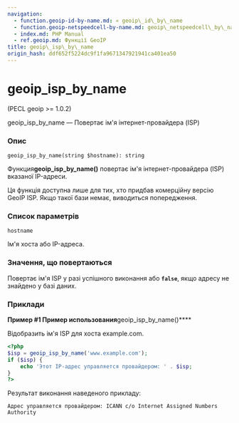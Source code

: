 ```yaml
---
navigation:
  - function.geoip-id-by-name.md: « geoip\_id\_by\_name
  - function.geoip-netspeedcell-by-name.md: geoip\_netspeedcell\_by\_name »
  - index.md: PHP Manual
  - ref.geoip.md: Функції GeoIP
title: geoip\_isp\_by\_name
origin_hash: ddf652f5224dc9f1fa9671347921941ca401ea50
---
```

# geoip\_isp\_by\_name

(PECL geoip >= 1.0.2)

geoip\_isp\_by\_name — Повертає ім'я інтернет-провайдера (ISP)

### Опис

```methodsynopsis
geoip_isp_by_name(string $hostname): string
```

Функция**geoip\_isp\_by\_name()** повертає ім'я інтернет-провайдера (ISP) вказаної IP-адреси.

Ця функція доступна лише для тих, хто придбав комерційну версію GeoIP ISP. Якщо такої бази немає, виводиться попередження.

### Список параметрів

`hostname`

Ім'я хоста або IP-адреса.

### Значення, що повертаються

Повертає ім'я ISP у разі успішного виконання або **`false`**, якщо адресу не знайдено у базі даних.

### Приклади

**Пример #1 Пример использования**geoip\_isp\_by\_name()\*\*\*\*

Відобразить ім'я ISP для хоста example.com.

```php
<?php
$isp = geoip_isp_by_name('www.example.com');
if ($isp) {
    echo 'Этот IP-адрес управляется провайдером: ' . $isp;
}
?>
```

Результат виконання наведеного прикладу:

```
Адрес управляется провайдером: ICANN c/o Internet Assigned Numbers Authority
```
